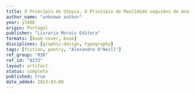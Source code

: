 ```yaml
---
title: O Princípio de Utopia, O Princípio de Realidade seguidos de Ana Brites, Balada tão ao Gosto Popular Português & Vários Outros Poemas
author_name: "unknown author"
year: y1986
origin: Portugal
publisher: "Livraria Morais Editora"
formats: [book-cover, book]
disciplines: [graphic-design, typography]
tags: [fiction, poetry, "Alexandre O'Neill"]
ref_group: "030"
ref_id: "0233"
layout: artifact
status: complete
published: true
date_added: 2023-03-08
---
```


